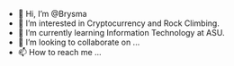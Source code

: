 - 👋 Hi, I’m @Brysma
- 👀 I’m interested in Cryptocurrency and Rock Climbing.
- 🌱 I’m currently learning Information Technology at ASU.
- 💞️ I’m looking to collaborate on ...
- 📫 How to reach me ...

<!---
Brysma/Brysma is a ✨ special ✨ repository because its `README.md` (this file) appears on your GitHub profile.
You can click the Preview link to take a look at your changes.
--->
